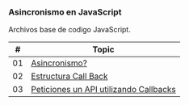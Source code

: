 ### Asincronismo en JavaScript

Archivos base de codigo JavaScript.

| # | Topic |
| ------ | ------ |
| 01 | [Asincronismo?](https://github.com/AdrianLovo/Apuntes_Asincronismo_con_JavaScript/blob/master/01-ASincronismoEnJS.js) |
| 02 | [Estructura Call Back](https://github.com/AdrianLovo/Apuntes_Asincronismo_con_JavaScript/blob/master/02-EstructuraCallBack.js) |
| 03 | [Peticiones un API utilizando Callbacks](https://github.com/AdrianLovo/Apuntes_Asincronismo_con_JavaScript/blob/master/03-PeticionesAPIUsandoCallback.js) |




